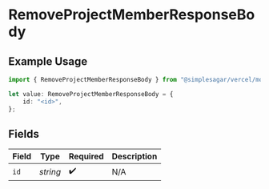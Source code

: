 # RemoveProjectMemberResponseBody

## Example Usage

```typescript
import { RemoveProjectMemberResponseBody } from "@simplesagar/vercel/models/removeprojectmemberop.js";

let value: RemoveProjectMemberResponseBody = {
    id: "<id>",
};
```

## Fields

| Field              | Type               | Required           | Description        |
| ------------------ | ------------------ | ------------------ | ------------------ |
| `id`               | *string*           | :heavy_check_mark: | N/A                |